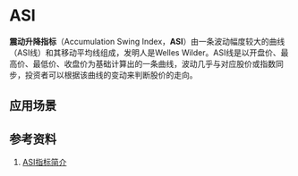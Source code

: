 # ASI
**震动升降指标**（Accumulation Swing Index，**ASI**）由一条波动幅度较大的曲线（ASI线）和其移动平均线组成，发明人是Welles Wilder。ASI线是以开盘价、最高价、最低价、收盘价为基础计算出的一条曲线，波动几乎与对应股价或指数同步，投资者可以根据该曲线的变动来判断股价的走向。







## 应用场景

## 参考资料
1. [ASI指标简介](http://www.yingjia360.com/gpzs/2014-08-21/8955.html)
